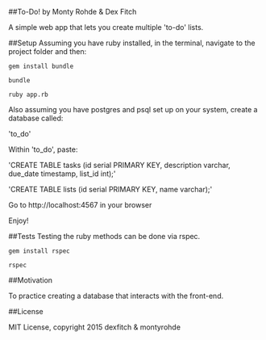 ##To-Do!
by Monty Rohde & Dex Fitch

A simple web app that lets you create multiple 'to-do' lists.

##Setup
Assuming you have ruby installed, in the terminal, navigate to the project folder and then:

`gem install bundle`

`bundle`

`ruby app.rb`

Also assuming you have postgres and psql set up on your system, create a database called:

'to_do'

Within 'to_do', paste:

'CREATE TABLE tasks (id serial PRIMARY KEY, description varchar, due_date timestamp, list_id int);'

'CREATE TABLE lists (id serial PRIMARY KEY, name varchar);'

Go to http://localhost:4567 in your browser

Enjoy!

##Tests
Testing the ruby methods can be done via rspec.

`gem install rspec`

`rspec`

##Motivation

To practice creating a database that interacts with the front-end.

##License

MIT License, copyright 2015 dexfitch & montyrohde
